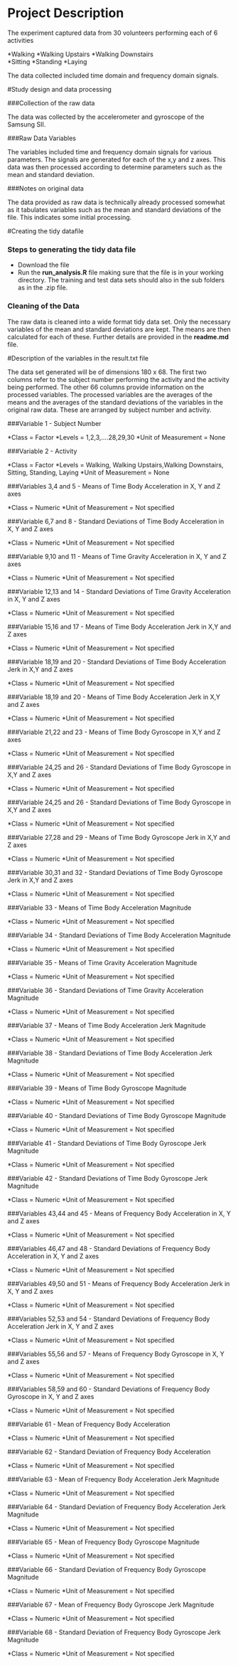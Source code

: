 # Project Description

The experiment captured data from 30 volunteers performing each of 6 activities 

*Walking 
*Walking Upstairs 
*Walking Downstairs  
*Sitting 
*Standing
*Laying

The data collected included time domain and frequency domain signals.

#Study design and data processing

###Collection of the raw data

The data was collected by the accelerometer and gyroscope of the Samsung SII. 

###Raw Data Variables

The variables included time and frequency domain signals for various parameters. The signals are generated for each of the x,y and z axes. This data was then processed according to determine parameters such as the mean and standard deviation.

###Notes on original data

The data provided as raw data is technically already processed somewhat as it tabulates variables such as the mean and standard deviations of the file. This indicates some initial processing.

#Creating the tidy datafile

### Steps to generating the tidy data file

* Download the file
* Run the **run_analysis.R** file making sure that the file is in your working directory. The training and test data sets should also in the sub folders as in the \.zip file.

### Cleaning of the Data

The raw data is cleaned into a wide format tidy data set. Only the necessary variables of the mean and standard deviations are kept. The means are then calculated for each of these. Further details are provided in the **readme.md** file.

#Description of the variables in the result.txt file

The data set generated will be of dimensions 180 x 68. The first two columns refer to the subject number performing the activity and the activity being performed. The other 66 columns provide information on the processed variables. The processed variables are the averages of the means and the averages of the standard deviations of the variables in the original raw data. These are arranged by subject number and activity. 

###Variable 1 - Subject Number

*Class = Factor
*Levels = 1,2,3,\.\.\.\.28,29,30
*Unit of Measurement = None

###Variable 2 - Activity

*Class = Factor
*Levels = Walking, Walking Upstairs,Walking Downstairs, Sitting, Standing, Laying
*Unit of Measurement = None

###Variables 3,4 and 5 - Means of Time Body Acceleration in X, Y and Z axes

*Class = Numeric
*Unit of Measurement = Not specified


###Variable 6,7 and 8 - Standard Deviations of Time Body Acceleration in X, Y and Z axes

*Class = Numeric
*Unit of Measurement = Not specified

###Variable 9,10 and 11 - Means of Time Gravity Acceleration in X, Y and Z axes

*Class = Numeric
*Unit of Measurement = Not specified

###Variable 12,13 and 14 - Standard Deviations of Time Gravity Acceleration in X, Y and Z axes

*Class = Numeric
*Unit of Measurement = Not specified

###Variable 15,16 and 17 - Means of Time Body Acceleration Jerk in X,Y and Z axes

*Class = Numeric
*Unit of Measurement = Not specified

###Variable 18,19 and 20 - Standard Deviations of Time Body Acceleration Jerk in X,Y and Z axes

*Class = Numeric
*Unit of Measurement = Not specified

###Variable 18,19 and 20 - Means of Time Body Acceleration Jerk in X,Y and Z axes

*Class = Numeric
*Unit of Measurement = Not specified

###Variable 21,22 and 23 - Means of Time Body Gyroscope in X,Y and Z axes

*Class = Numeric
*Unit of Measurement = Not specified

###Variable 24,25 and 26 - Standard Deviations of Time Body Gyroscope in X,Y and Z axes

*Class = Numeric
*Unit of Measurement = Not specified

###Variable 24,25 and 26 - Standard Deviations of Time Body Gyroscope in X,Y and Z axes

*Class = Numeric
*Unit of Measurement = Not specified

###Variable 27,28 and 29 - Means of Time Body Gyroscope Jerk in X,Y and Z axes

*Class = Numeric
*Unit of Measurement = Not specified

###Variable 30,31 and 32 - Standard Deviations of Time Body Gyroscope Jerk in X,Y and Z axes

*Class = Numeric
*Unit of Measurement = Not specified

###Variable 33 - Means of Time Body Acceleration Magnitude

*Class = Numeric
*Unit of Measurement = Not specified

###Variable 34 - Standard Deviations of Time Body Acceleration Magnitude

*Class = Numeric
*Unit of Measurement = Not specified

###Variable 35 - Means of Time Gravity Acceleration Magnitude

*Class = Numeric
*Unit of Measurement = Not specified

###Variable 36 - Standard Deviations of Time Gravity Acceleration Magnitude

*Class = Numeric
*Unit of Measurement = Not specified

###Variable 37 - Means of Time Body Acceleration Jerk Magnitude

*Class = Numeric
*Unit of Measurement = Not specified

###Variable 38 - Standard Deviations of Time Body Acceleration Jerk Magnitude

*Class = Numeric
*Unit of Measurement = Not specified

###Variable 39 - Means of Time Body Gyroscope Magnitude

*Class = Numeric
*Unit of Measurement = Not specified

###Variable 40 - Standard Deviations of Time Body Gyroscope Magnitude

*Class = Numeric
*Unit of Measurement = Not specified

###Variable 41 - Standard Deviations of Time Body Gyroscope Jerk Magnitude

*Class = Numeric
*Unit of Measurement = Not specified

###Variable 42 - Standard Deviations of Time Body Gyroscope Jerk Magnitude

*Class = Numeric
*Unit of Measurement = Not specified

###Variables 43,44 and 45 - Means of Frequency Body Acceleration in X, Y and Z axes

*Class = Numeric
*Unit of Measurement = Not specified

###Variables 46,47 and 48 - Standard Deviations of Frequency Body Acceleration in X, Y and Z axes

*Class = Numeric
*Unit of Measurement = Not specified

###Variables 49,50 and 51 - Means of Frequency Body Acceleration Jerk in X, Y and Z axes

*Class = Numeric
*Unit of Measurement = Not specified

###Variables 52,53 and 54 - Standard Deviations of Frequency Body Acceleration Jerk in X, Y and Z axes

*Class = Numeric
*Unit of Measurement = Not specified

###Variables 55,56 and 57 - Means of Frequency Body Gyroscope in X, Y and Z axes

*Class = Numeric
*Unit of Measurement = Not specified

###Variables 58,59 and 60 - Standard Deviations of Frequency Body Gyroscope in X, Y and Z axes

*Class = Numeric
*Unit of Measurement = Not specified

###Variable 61 - Mean of Frequency Body Acceleration

*Class = Numeric
*Unit of Measurement = Not specified

###Variable 62 - Standard Deviation of Frequency Body Acceleration

*Class = Numeric
*Unit of Measurement = Not specified

###Variable 63 - Mean of Frequency Body Acceleration Jerk Magnitude

*Class = Numeric
*Unit of Measurement = Not specified

###Variable 64 - Standard Deviation of Frequency Body Acceleration Jerk Magnitude

*Class = Numeric
*Unit of Measurement = Not specified

###Variable 65 - Mean of Frequency Body Gyroscope Magnitude

*Class = Numeric
*Unit of Measurement = Not specified

###Variable 66 - Standard Deviation of Frequency Body Gyroscope Magnitude

*Class = Numeric
*Unit of Measurement = Not specified

###Variable 67 - Mean of Frequency Body Gyroscope Jerk Magnitude

*Class = Numeric
*Unit of Measurement = Not specified

###Variable 68 - Standard Deviation of Frequency Body Gyroscope Jerk Magnitude

*Class = Numeric
*Unit of Measurement = Not specified